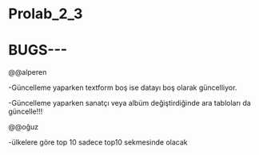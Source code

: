 # Prolab_2_3

# BUGS---


@@alperen

-Güncelleme yaparken textform boş ise datayı boş olarak güncelliyor.

-Güncelleme yaparken sanatçı veya albüm değiştirdiğinde ara tabloları da güncelle!!!


@@oğuz

-ülkelere göre top 10 sadece top10 sekmesinde olacak

